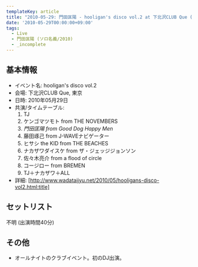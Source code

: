 ```yaml
---
templateKey: article
title: "2010-05-29: 門田匡陽 - hooligan's disco vol.2 at 下北沢CLUB Que (DJ)"
date: '2010-05-29T00:00:00+09:00'
tags:
  - Live
  - 門田匡陽 (ソロ名義/2010)
  - _incomplete
---
```

## 基本情報

* イベント名: hooligan's disco vol.2
* 会場: 下北沢CLUB Que, 東京
* 日時: 2010年05月29日
* 共演/タイムテーブル:
   1. TJ
   1. ケンゴマツモト from THE NOVEMBERS
   1. *門田匡陽 from Good Dog Happy Men*
   1. 藤田琢己 from J-WAVEナビゲーター
   1. ヒサシ the KID from THE BEACHES
   1. ナカザワダイスケ from ザ・ジェッジジョンソン
   1. 佐々木亮介 from a flood of circle
   1. コージロー from BREMEN
   1. TJ＋ナカザワ＋ALL
* 詳細: [http://www.wadataijyu.net/2010/05/hooligans-disco-vol2.html:title]

## セットリスト

不明 (出演時間40分)

## その他

* オールナイトのクラブイベント。初のDJ出演。

